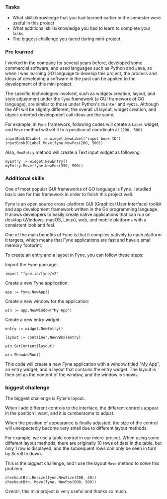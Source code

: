 ### Tasks
- What skills/knowledge that you had learned earlier in the semester were useful in this project
- What additional skills/knowledge you had to learn to complete your tasks
- The biggest challenge you faced during mini-project.

### Pre learned

I worked in the company for several years before, developed some commercial software, and used languages such as Python and Java, so when I was learning GO language to develop this project, the process and ideas of developing a software in the past can be applied to the development of this mini project.

The specific technologies involved, such as widgets creation, layout, and style adjustment under the `Fyne` framework (a GUI framework of GO language), are similar to those under Python's `tkinter` and `PyQt5`. Although the API will be slightly different, the overall UI layout, widget creation, and object-oriented development call ideas are the same.

For example, in `Fyne` framework, following codes will create a `Label` widget, and `Move` method will set it to a position of coordinate at `(200, 500)`

```
inputBookIDLabel := widget.NewLabel("input book ID")
inputBookIDLabel.Move(fyne.NewPos(200, 500))
```  

Also, `NewEntry` method will create a Text input widget as following: 

```
myEntry := widget.NewEntry()
myEntry.Move(fyne.NewPos(350, 500))
```  

### Additional skills

One of most popular GUI frameworks of GO language is Fyne. I studied basic use for this framework in order to finish this project well. 

Fyne is an open source cross-platform GUI (Graphical User Interface) toolkit and app development framework written in the Go programming language. It allows developers to easily create native applications that can run on desktop (Windows, macOS, Linux), web, and mobile platforms with a consistent look and feel.

One of the main benefits of Fyne is that it compiles natively to each platform it targets, which means that Fyne applications are fast and have a small memory footprint.

To create an entry and a layout in Fyne, you can follow these steps:

Import the Fyne package:
```
import "fyne.io/fyne/v2"
```

Create a new Fyne application:

```
app := fyne.NewApp()
```

Create a new window for the application:

```
win := app.NewWindow("My App")
```

Create a new entry widget:

```
entry := widget.NewEntry()
```

```
layout := container.NewVBox(entry)
```

```
win.SetContent(layout)
```

```
win.ShowAndRun()
```

This code will create a new Fyne application with a window titled "My App", an entry widget, and a layout that contains the entry widget. The layout is then set as the content of the window, and the window is shown.


### biggest challenge

The biggest challenge is Fyne's layout.

When I add different controls to the interface, the different controls appear in the position I want, and it is cumbersome to adjust.

When the position of appearance is finally adjusted, the size of the control will unexpectedly become very small due to different layout methods.

For example, we use a table control in our micro-project. When using some different layout methods, there are originally 10 rows of data in the table, but only 1 row is displayed, and the subsequent rows can only be seen in turn by Scroll to down.

This is the biggest challenge, and I use the layout `Move` method to solve this problem.

```
checkoutBtn.Resize(fyne.NewSize(200, 40))
checkoutBtn. Move(fyne. NewPos(600, 500))
```

Overall, this mini project is very useful and thanks so much.
